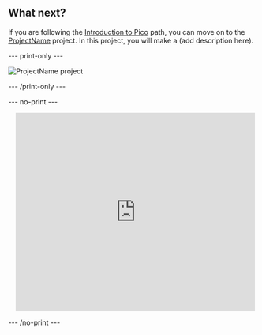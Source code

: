 ## What next?

If you are following the [Introduction to Pico](https://projects.raspberrypi.org/en/pathways/pico-intro) path, you can move on to the [ProjectName](https://projects.raspberrypi.org/en/projects/project-name) project. In this project, you will make a (add description here).

--- print-only ---

![ProjectName project](images/projectname-project.png)

--- /print-only ---

--- no-print ---

<div class="scratch-preview" style="margin-left: 15px;">
  <iframe allowtransparency="true" width="485" height="402" src="https://scratch.mit.edu/projects/embed/486719199/?autostart=false" frameborder="0"></iframe>
</div>

--- /no-print ---
